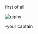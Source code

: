  

first of all

![giphy](https://user-images.githubusercontent.com/105731798/169666089-00e235d3-99ad-474b-b6f6-e32c62ed4a70.gif)



-your captain 


